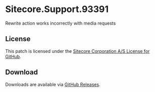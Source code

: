 # Sitecore.Support.93391
Rewrite action works incorrectly with media requests

## License  
This patch is licensed under the [Sitecore Corporation A/S License for GitHub](https://github.com/sitecoresupport/Sitecore.Support.93391/blob/master/LICENSE).  

## Download  
Downloads are available via [GitHub Releases](https://github.com/sitecoresupport/Sitecore.Support.93391/releases).  
